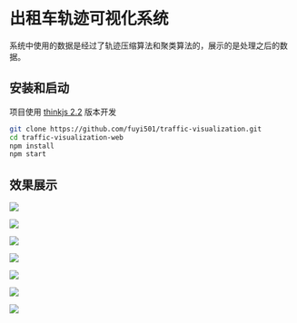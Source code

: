 # 出租车轨迹可视化系统

系统中使用的数据是经过了轨迹压缩算法和聚类算法的，展示的是处理之后的数据。

## 安装和启动

项目使用 [thinkjs 2.2](https://thinkjs.org/zh-cn/doc/2.2/index.html) 版本开发

```sh
git clone https://github.com/fuyi501/traffic-visualization.git
cd traffic-visualization-web
npm install
npm start
```

## 效果展示

![](http://img.fuwenwei.com/blog/tra首页.gif)

![](http://img.fuwenwei.com/blog/tra单点轨迹.gif)

![](http://img.fuwenwei.com/blog/tra出租车停留点.gif)

![](http://img.fuwenwei.com/blog/tra多点轨迹.jpg)

![](http://img.fuwenwei.com/blog/tra道路热力.jpg)

![](http://img.fuwenwei.com/blog/tra热门出行站点.jpg)

![](http://img.fuwenwei.com/blog/tra路况展示.jpg)